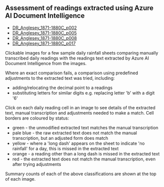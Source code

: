 ## Assessment of readings extracted using Azure AI Document Intelligence

* [DR_Anglesey_1871-1880C_p002](DR_Anglesey_1871-1880C_p002.image_map.ip.di.html)
* [DR_Anglesey_1871-1880C_p005](DR_Anglesey_1871-1880C_p005.image_map.ip.di.html)
* [DR_Anglesey_1871-1880C_p008](DR_Anglesey_1871-1880C_p008.image_map.ip.di.html)
* [DR_Anglesey_1871-1880C_p017](DR_Anglesey_1871-1880C_p017.image_map.ip.di.html)

Clickable images for a few sample daily rainfall sheets comparing manually transcribed daily readings with the readings text extracted by Azure AI Document Intelligence from the images. 

Where an exact comparison fails, a comparison using predefined adjustments to the extracted text was tried, including:
* adding/relocating the decimal point to a readings
* substituting letters for similar digits e.g. replacing letter 'b' with a digit '6'

Click on each daily reading cell in an image to see details of the extracted text, manual transcription and adjustments needed to make a match. Cell borders are coloured by status:

* green - the unmodified extracted text matches the manual transcription
* pale blue - the raw extracted text does not match the manual transcription, but an adjusted form does match
* yellow - where a 'long dash' appears on the sheet to indicate 'no rainfall' for a day, this is missed in the extracted text
* orange - a reading other than a long dash is missed in the extracted text
* red - the extracted text does not match the manual transcription, even after trying adjustments

Summary counts of each of the above classifications are shown at the top of each image.